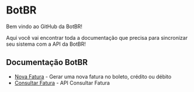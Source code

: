 # BotBR
Bem vindo ao GitHub da BotBR!

Aqui você vai encontrar toda a documentação que precisa para sincronizar seu sistema com a API da BotBR!

## Documentação BotBR

* [Nova Fatura](https://github.com/botbr/novafatura) - Gerar uma nova fatura no boleto, crédito ou débito
* [Consultar Fatura](https://github.com/botbr/novafatura) - API Consultar Fatura
